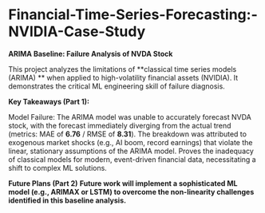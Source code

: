 # Financial-Time-Series-Forecasting:-NVIDIA-Case-Study

**ARIMA Baseline: Failure Analysis of NVDA Stock**

This project analyzes the limitations of **classical time series models (ARIMA) ** when applied to high-volatility financial assets (NVIDIA). It demonstrates the critical ML engineering skill of failure diagnosis.

**Key Takeaways (Part 1):**

Model Failure: The ARIMA model was unable to accurately forecast NVDA stock, with the forecast immediately diverging from the actual trend (metrics: MAE of **6.76** / RMSE of **8.31**).
The breakdown was attributed to exogenous market shocks (e.g., AI boom, record earnings) that violate the linear, stationary assumptions of the ARIMA model.
Proves the inadequacy of classical models for modern, event-driven financial data, necessitating a shift to complex ML solutions.




**Future Plans (Part 2)**
**Future work will implement a sophisticated ML model (e.g., ARIMAX or LSTM) to overcome the non-linearity challenges identified in this baseline analysis.**

